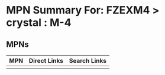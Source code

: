 



# MPN Summary For: FZEXM4 > crystal : M-4

## MPNs
  

|MPN|Direct Links|Search Links|
| :--- | :--- | :--- |
||||

